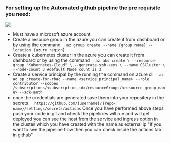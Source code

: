 ### For setting up the Automated github pipeline the pre requisite you need:

![](/home/knoldus/Documents/sdk/deploy_springboot_application_to_azure_kubernetes/Diagram.png)

* Must have a microsoft azure account 
* Create a resouce group in the azure you can create it from dashboard or by using the command
`  az group create --name {group name} --location {azure region}`
* Create a kubernetes cluster in the azure you can create it from dashboard or by using the command
`  az aks create \
  --resource-group "Kubernetes-Cloud" \
  --generate-ssh-keys \
  --name CSCluster \
  --node-count 3 #default Node count is 3`
* Create a service principal by the running the command on azure cli
`  az ad sp create-for-rbac --name <service_principal_name> --role contributor --scopes /subscriptions/<subscription_id>/resourceGroups/<resource_group_name> --sdk-auth`
* once the credentials are generated save them into your repositery in the secrets
`  https://github.com/{username}/{repo-name}/settings/secrets/actions`
Once you have performed above steps push your code in git and check the pipelines will run and will get deployed you can see the host from the service and ingress option in the cluster which you have created with the name as external ip
"If you want to see the pipeline flow then you can check inside the actions tab in github"